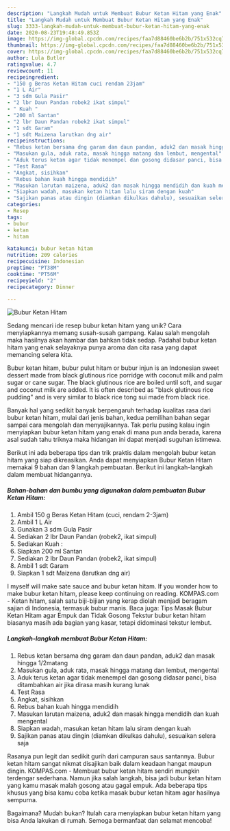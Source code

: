 ```yaml
---
description: "Langkah Mudah untuk Membuat Bubur Ketan Hitam yang Enak"
title: "Langkah Mudah untuk Membuat Bubur Ketan Hitam yang Enak"
slug: 3333-langkah-mudah-untuk-membuat-bubur-ketan-hitam-yang-enak
date: 2020-08-23T19:48:49.853Z
image: https://img-global.cpcdn.com/recipes/faa7d88460be6b2b/751x532cq70/bubur-ketan-hitam-foto-resep-utama.jpg
thumbnail: https://img-global.cpcdn.com/recipes/faa7d88460be6b2b/751x532cq70/bubur-ketan-hitam-foto-resep-utama.jpg
cover: https://img-global.cpcdn.com/recipes/faa7d88460be6b2b/751x532cq70/bubur-ketan-hitam-foto-resep-utama.jpg
author: Lula Butler
ratingvalue: 4.7
reviewcount: 11
recipeingredient:
- "150 g Beras Ketan Hitam cuci rendam 23jam"
- "1 L Air"
- "3 sdm Gula Pasir"
- "2 lbr Daun Pandan robek2 ikat simpul"
- " Kuah "
- "200 ml Santan"
- "2 lbr Daun Pandan robek2 ikat simpul"
- "1 sdt Garam"
- "1 sdt Maizena larutkan dng air"
recipeinstructions:
- "Rebus ketan bersama dng garam dan daun pandan, aduk2 dan masak hingga 1/2matang"
- "Masukan gula, aduk rata, masak hingga matang dan lembut, mengental"
- "Aduk terus ketan agar tidak menempel dan gosong didasar panci, bisa ditambahkan air jika dirasa masih kurang lunak"
- "Test Rasa"
- "Angkat, sisihkan"
- "Rebus bahan kuah hingga mendidih"
- "Masukan larutan maizena, aduk2 dan masak hingga mendidih dan kuah mengental"
- "Siapkan wadah, masukan ketan hitam lalu siram dengan kuah"
- "Sajikan panas atau dingin (diamkan dikulkas dahulu), sesuaikan selera saja"
categories:
- Resep
tags:
- bubur
- ketan
- hitam

katakunci: bubur ketan hitam 
nutrition: 209 calories
recipecuisine: Indonesian
preptime: "PT38M"
cooktime: "PT56M"
recipeyield: "2"
recipecategory: Dinner

---
```



![Bubur Ketan Hitam](https://img-global.cpcdn.com/recipes/faa7d88460be6b2b/751x532cq70/bubur-ketan-hitam-foto-resep-utama.jpg)

Sedang mencari ide resep bubur ketan hitam yang unik? Cara menyiapkannya memang susah-susah gampang. Kalau salah mengolah maka hasilnya akan hambar dan bahkan tidak sedap. Padahal bubur ketan hitam yang enak selayaknya punya aroma dan cita rasa yang dapat memancing selera kita.

Bubur ketan hitam, bubur pulut hitam or bubur injun is an Indonesian sweet dessert made from black glutinous rice porridge with coconut milk and palm sugar or cane sugar. The black glutinous rice are boiled until soft, and sugar and coconut milk are added. It is often described as &#34;black glutinous rice pudding&#34; and is very similar to black rice tong sui made from black rice.

Banyak hal yang sedikit banyak berpengaruh terhadap kualitas rasa dari bubur ketan hitam, mulai dari jenis bahan, kedua pemilihan bahan segar sampai cara mengolah dan menyajikannya. Tak perlu pusing kalau ingin menyiapkan bubur ketan hitam yang enak di mana pun anda berada, karena asal sudah tahu triknya maka hidangan ini dapat menjadi suguhan istimewa.


Berikut ini ada beberapa tips dan trik praktis dalam mengolah bubur ketan hitam yang siap dikreasikan. Anda dapat menyiapkan Bubur Ketan Hitam memakai 9 bahan dan 9 langkah pembuatan. Berikut ini langkah-langkah dalam membuat hidangannya.

<!--inarticleads1-->

##### Bahan-bahan dan bumbu yang digunakan dalam pembuatan Bubur Ketan Hitam:

1. Ambil 150 g Beras Ketan Hitam (cuci, rendam 2-3jam)
1. Ambil 1 L Air
1. Gunakan 3 sdm Gula Pasir
1. Sediakan 2 lbr Daun Pandan (robek2, ikat simpul)
1. Sediakan  Kuah :
1. Siapkan 200 ml Santan
1. Sediakan 2 lbr Daun Pandan (robek2, ikat simpul)
1. Ambil 1 sdt Garam
1. Siapkan 1 sdt Maizena (larutkan dng air)


I myself will make sate sauce and bubur ketan hitam. If you wonder how to make bubur ketan hitam, please keep continuing on reading. KOMPAS.com - Ketan hitam, salah satu biji-bijian yang kerap diolah menjadi beragam sajian di Indonesia, termasuk bubur manis. Baca juga: Tips Masak Bubur Ketan Hitam agar Empuk dan Tidak Gosong Tekstur bubur ketan hitam biasanya masih ada bagian yang kasar, tetapi didominasi tekstur lembut. 

<!--inarticleads2-->

##### Langkah-langkah membuat Bubur Ketan Hitam:

1. Rebus ketan bersama dng garam dan daun pandan, aduk2 dan masak hingga 1/2matang
1. Masukan gula, aduk rata, masak hingga matang dan lembut, mengental
1. Aduk terus ketan agar tidak menempel dan gosong didasar panci, bisa ditambahkan air jika dirasa masih kurang lunak
1. Test Rasa
1. Angkat, sisihkan
1. Rebus bahan kuah hingga mendidih
1. Masukan larutan maizena, aduk2 dan masak hingga mendidih dan kuah mengental
1. Siapkan wadah, masukan ketan hitam lalu siram dengan kuah
1. Sajikan panas atau dingin (diamkan dikulkas dahulu), sesuaikan selera saja


Rasanya pun legit dan sedikit gurih dari campuran saus santannya. Bubur ketan hitam sangat nikmat disajikan baik dalam keadaan hangat maupun dingin. KOMPAS.com - Membuat bubur ketan hitam sendiri mungkin terdengar sederhana. Namun jika salah langkah, bisa jadi bubur ketan hitam yang kamu masak malah gosong atau gagal empuk. Ada beberapa tips khusus yang bisa kamu coba ketika masak bubur ketan hitam agar hasilnya sempurna. 

Bagaimana? Mudah bukan? Itulah cara menyiapkan bubur ketan hitam yang bisa Anda lakukan di rumah. Semoga bermanfaat dan selamat mencoba!

